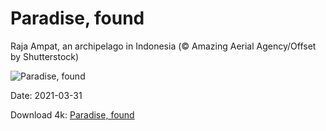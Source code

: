 # Paradise, found

Raja Ampat, an archipelago in Indonesia (© Amazing Aerial Agency/Offset by Shutterstock)

![Paradise, found](https://bing.com/th?id=OHR.RajaAmpat_EN-US7737563013_UHD.jpg&rf=LaDigue_UHD.jpg&pid=hp&w=1024&h=576)

Date: 2021-03-31

Download 4k: [Paradise, found](https://bing.com/th?id=OHR.RajaAmpat_EN-US7737563013_UHD.jpg&rf=LaDigue_UHD.jpg&pid=hp&w=3840&h=2160)

